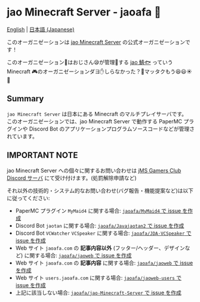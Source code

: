 # jao Minecraft Server - jaoafa 👋

[English](https://github.com/jaoafa/.github/blob/master/profile/README.md) | [日本語 (Japanese)](https://github.com/jaoafa/.github/blob/master/profile/README-ja.md)

このオーガニゼーションは [jao Minecraft Server](https://jaoafa.com) の公式オーガニゼーションです！

このオーガニゼーション🤝はおじさん😪が管理💪する [jao 鯖🐟](https://jaoafa.com) っていう Minecraft 🎮のオーガニゼーションダヨ✋しらなかった？🤔マッタクもう😆😃☀ 🎵

## Summary

`jao Minecraft Server` は日本にある Minecraft のマルチプレイサーバです。  
このオーガニゼーションでは、jao Minecraft Server で動作する PaperMC プラグインや Discord Bot のアプリケーションプログラムソースコードなどが管理されています。

## IMPORTANT NOTE

jao Minecraft Server への個々に関するお問い合わせは [jMS Gamers Club Discord サーバ](https://discord.gg/zEGrApgGfB) にて受け付けます。(処罰解除申請など)

それ以外の技術的・システム的なお問い合わせ(バグ報告・機能提案など)は以下に従ってください:

- PaperMC プラグイン `MyMaid4` に関する場合: [`jaoafa/MyMaid4` で issue を作成](https://github.com/jaoafa/MyMaid4/issues/new/choose)
- Discord Bot `jaotan` に関する場合: [`jaoafa/Javajaotan2` で issue を作成](https://github.com/jaoafa/Javajaotan2/issues/new/choose)
- Discord Bot `VCWatcher` `VCSpeaker` に関する場合: [`jaoafa/JDA-VCSpeaker` で issue を作成](https://github.com/jaoafa/JDA-VCSpeaker/issues/new/choose)
- Web サイト `jaoafa.com` の **記事内容以外** (フッター/ヘッダー、デザインなど) に関する場合: [`jaoafa/jaoweb` で issue を作成](https://github.com/jaoafa/jaoweb/issues/new/choose)
- Web サイト `jaoafa.com` の **記事内容** に関する場合: [`jaoafa/jaoweb` で issue を作成](https://github.com/jaoafa/jaoweb/issues/new/choose)
- Web サイト `users.jaoafa.com` に関する場合: [`jaoafa/jaoweb-users` で issue を作成](https://github.com/jaoafa/jaoweb-users/issues/new/choose)
- 上記に該当しない場合: [`jaoafa/jao-Minecraft-Server` で issue を作成](https://github.com/jaoafa/jao-Minecraft-Server/issues/new/choose)
